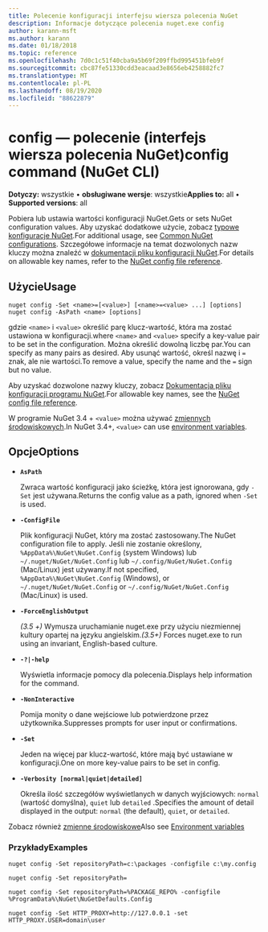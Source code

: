 ```yaml
---
title: Polecenie konfiguracji interfejsu wiersza polecenia NuGet
description: Informacje dotyczące polecenia nuget.exe config
author: karann-msft
ms.author: karann
ms.date: 01/18/2018
ms.topic: reference
ms.openlocfilehash: 7d0c1c51f40cba9a5b69f209ffbd995451bfeb9f
ms.sourcegitcommit: cbc87fe51330cdd3eacaad3e8656eb4258882fc7
ms.translationtype: MT
ms.contentlocale: pl-PL
ms.lasthandoff: 08/19/2020
ms.locfileid: "88622879"
---
```

# <a name="config-command-nuget-cli"></a><span data-ttu-id="cc234-103">config — polecenie (interfejs wiersza polecenia NuGet)</span><span class="sxs-lookup"><span data-stu-id="cc234-103">config command (NuGet CLI)</span></span>

<span data-ttu-id="cc234-104">**Dotyczy:** wszystkie &bullet; **obsługiwane wersje**: wszystkie</span><span class="sxs-lookup"><span data-stu-id="cc234-104">**Applies to:** all &bullet; **Supported versions**: all</span></span>

<span data-ttu-id="cc234-105">Pobiera lub ustawia wartości konfiguracji NuGet.</span><span class="sxs-lookup"><span data-stu-id="cc234-105">Gets or sets NuGet configuration values.</span></span> <span data-ttu-id="cc234-106">Aby uzyskać dodatkowe użycie, zobacz [typowe konfiguracje NuGet](../../consume-packages/configuring-nuget-behavior.md).</span><span class="sxs-lookup"><span data-stu-id="cc234-106">For additional usage, see [Common NuGet configurations](../../consume-packages/configuring-nuget-behavior.md).</span></span> <span data-ttu-id="cc234-107">Szczegółowe informacje na temat dozwolonych nazw kluczy można znaleźć w [dokumentacji pliku konfiguracji NuGet](../nuget-config-file.md).</span><span class="sxs-lookup"><span data-stu-id="cc234-107">For details on allowable key names, refer to the [NuGet config file reference](../nuget-config-file.md).</span></span>

## <a name="usage"></a><span data-ttu-id="cc234-108">Użycie</span><span class="sxs-lookup"><span data-stu-id="cc234-108">Usage</span></span>

```cli
nuget config -Set <name>=[<value>] [<name>=<value> ...] [options]
nuget config -AsPath <name> [options]
```

<span data-ttu-id="cc234-109">gdzie `<name>` i `<value>` określić parę klucz-wartość, która ma zostać ustawiona w konfiguracji.</span><span class="sxs-lookup"><span data-stu-id="cc234-109">where `<name>` and `<value>` specify a key-value pair to be set in the configuration.</span></span> <span data-ttu-id="cc234-110">Można określić dowolną liczbę par.</span><span class="sxs-lookup"><span data-stu-id="cc234-110">You can specify as many pairs as desired.</span></span> <span data-ttu-id="cc234-111">Aby usunąć wartość, określ nazwę i `=` znak, ale nie wartości.</span><span class="sxs-lookup"><span data-stu-id="cc234-111">To remove a value, specify the name and the `=` sign but no value.</span></span>

<span data-ttu-id="cc234-112">Aby uzyskać dozwolone nazwy kluczy, zobacz [Dokumentacja pliku konfiguracji programu NuGet](../nuget-config-file.md).</span><span class="sxs-lookup"><span data-stu-id="cc234-112">For allowable key names, see the [NuGet config file reference](../nuget-config-file.md).</span></span>

<span data-ttu-id="cc234-113">W programie NuGet 3.4 + `<value>` można używać [zmiennych środowiskowych](cli-ref-environment-variables.md).</span><span class="sxs-lookup"><span data-stu-id="cc234-113">In NuGet 3.4+, `<value>` can use [environment variables](cli-ref-environment-variables.md).</span></span>

## <a name="options"></a><span data-ttu-id="cc234-114">Opcje</span><span class="sxs-lookup"><span data-stu-id="cc234-114">Options</span></span>


- **`AsPath`**

  <span data-ttu-id="cc234-115">Zwraca wartość konfiguracji jako ścieżkę, która jest ignorowana, gdy `-Set` jest używana.</span><span class="sxs-lookup"><span data-stu-id="cc234-115">Returns the config value as a path, ignored when `-Set` is used.</span></span>

- **`-ConfigFile`**

  <span data-ttu-id="cc234-116">Plik konfiguracji NuGet, który ma zostać zastosowany.</span><span class="sxs-lookup"><span data-stu-id="cc234-116">The NuGet configuration file to apply.</span></span> <span data-ttu-id="cc234-117">Jeśli nie zostanie określony, `%AppData%\NuGet\NuGet.Config` (system Windows) lub `~/.nuget/NuGet/NuGet.Config` lub `~/.config/NuGet/NuGet.Config` (Mac/Linux) jest używany.</span><span class="sxs-lookup"><span data-stu-id="cc234-117">If not specified, `%AppData%\NuGet\NuGet.Config` (Windows), or `~/.nuget/NuGet/NuGet.Config` or `~/.config/NuGet/NuGet.Config` (Mac/Linux) is used.</span></span>

- **`-ForceEnglishOutput`**

  <span data-ttu-id="cc234-118">*(3.5 +)* Wymusza uruchamianie nuget.exe przy użyciu niezmiennej kultury opartej na języku angielskim.</span><span class="sxs-lookup"><span data-stu-id="cc234-118">*(3.5+)* Forces nuget.exe to run using an invariant, English-based culture.</span></span>

- **`-?|-help`**

  <span data-ttu-id="cc234-119">Wyświetla informacje pomocy dla polecenia.</span><span class="sxs-lookup"><span data-stu-id="cc234-119">Displays help information for the command.</span></span>

- **`-NonInteractive`**

  <span data-ttu-id="cc234-120">Pomija monity o dane wejściowe lub potwierdzone przez użytkownika.</span><span class="sxs-lookup"><span data-stu-id="cc234-120">Suppresses prompts for user input or confirmations.</span></span>

- **`-Set`**

  <span data-ttu-id="cc234-121">Jeden na więcej par klucz-wartość, które mają być ustawiane w konfiguracji.</span><span class="sxs-lookup"><span data-stu-id="cc234-121">One on more key-value pairs to be set in config.</span></span>

- **`-Verbosity [normal|quiet|detailed]`**

  <span data-ttu-id="cc234-122">Określa ilość szczegółów wyświetlanych w danych wyjściowych: `normal` (wartość domyślna), `quiet` lub `detailed` .</span><span class="sxs-lookup"><span data-stu-id="cc234-122">Specifies the amount of detail displayed in the output: `normal` (the default), `quiet`, or `detailed`.</span></span>

<span data-ttu-id="cc234-123">Zobacz również [zmienne środowiskowe](cli-ref-environment-variables.md)</span><span class="sxs-lookup"><span data-stu-id="cc234-123">Also see [Environment variables](cli-ref-environment-variables.md)</span></span>

### <a name="examples"></a><span data-ttu-id="cc234-124">Przykłady</span><span class="sxs-lookup"><span data-stu-id="cc234-124">Examples</span></span>

```cli
nuget config -Set repositoryPath=c:\packages -configfile c:\my.config

nuget config -Set repositoryPath=

nuget config -Set repositoryPath=%PACKAGE_REPO% -configfile %ProgramData%\NuGet\NuGetDefaults.Config

nuget config -Set HTTP_PROXY=http://127.0.0.1 -set HTTP_PROXY.USER=domain\user
```
